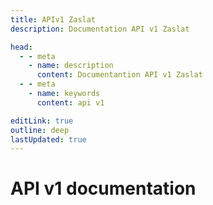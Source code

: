 ```yaml
---
title: APIv1 Zaslat
description: Documentation API v1 Zaslat

head:
  - - meta
    - name: description
      content: Documentantion API v1 Zaslat
  - - meta
    - name: keywords
      content: api v1

editLink: true
outline: deep
lastUpdated: true
---
```


# API v1 documentation